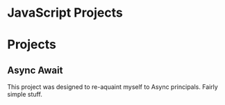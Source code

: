 # JavaScript Projects



# Projects

## Async Await

This project was designed to re-aquaint myself to Async principals. Fairly simple stuff.